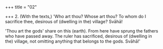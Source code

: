 +++
title = "02"

+++
2. (With the texts,) 'Who art thou? Whose art thou? To whom do I sacrifice thee, desirous of (dwelling in the) village? Svāhā!

'Thou art the gods' share on this (earth). From here have sprung the fathers who have passed away. The ruler has sacrificed, desirous of (dwelling in the) village, not omitting anything that belongs to the gods. Svāhā!'
